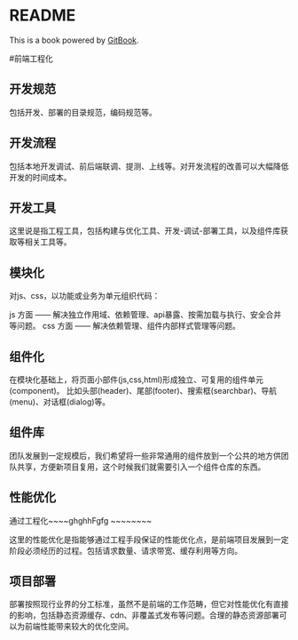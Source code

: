 # README

This is a book powered by [GitBook](https://github.com/GitbookIO/gitbook).



#前端工程化


## 开发规范

包括开发、部署的目录规范，编码规范等。

## 开发流程

包括本地开发调试、前后端联调、提测、上线等。对开发流程的改善可以大幅降低开发的时间成本。

## 开发工具

这里说是指工程工具，包括构建与优化工具、开发-调试-部署工具，以及组件库获取等相关工具等。

## 模块化

对js、css，以功能或业务为单元组织代码：

js 方面 —— 解决独立作用域、依赖管理、api暴露、按需加载与执行、安全合并等问题。
css 方面 —— 解决依赖管理、组件内部样式管理等问题。

## 组件化

在模块化基础上，将页面小部件(js,css,html)形成独立、可复用的组件单元(component)。 比如头部(header)、尾部(footer)、搜索框(searchbar)、导航(menu)、对话框(dialog)等。

## 组件库

团队发展到一定规模后，我们希望将一些非常通用的组件放到一个公共的地方供团队共享，方便新项目复用，这个时候我们就需要引入一个组件仓库的东西。

## 性能优化

通过工程化~~~~ghghhFgfg ~~~~~~~~

这里的性能优化是指能够通过工程手段保证的性能优化点，是前端项目发展到一定阶段必须经历的过程。包括请求数量、请求带宽、缓存利用等方向。

## 项目部署

部署按照现行业界的分工标准，虽然不是前端的工作范畴，但它对性能优化有直接的影响，包括静态资源缓存、cdn、非覆盖式发布等问题。合理的静态资源部署可以为前端性能带来较大的优化空间。
